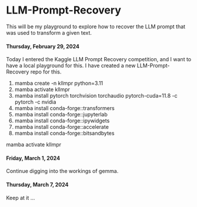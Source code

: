 # LLM-Prompt-Recovery

This will be my playground to explore how to recover the LLM prompt that was used to transform a given text.

#### Thursday, February 29, 2024

Today I entered the Kaggle LLM Prompt Recovery competition, and I want to have a local playground for this. 
I have created a new LLM-Prompt-Recovery repo for this. 

1) mamba create -n kllmpr python=3.11
2) mamba activate kllmpr
3) mamba install pytorch torchvision torchaudio pytorch-cuda=11.8 -c pytorch -c nvidia
4) mamba install conda-forge::transformers
5) mamba install conda-forge::jupyterlab
6) mamba install conda-forge::ipywidgets
7) mamba install conda-forge::accelerate
8) mamba install conda-forge::bitsandbytes 

mamba activate kllmpr

#### Friday, March 1, 2024

Continue digging into the workings of gemma.

#### Thursday, March 7, 2024

Keep at it ... 


